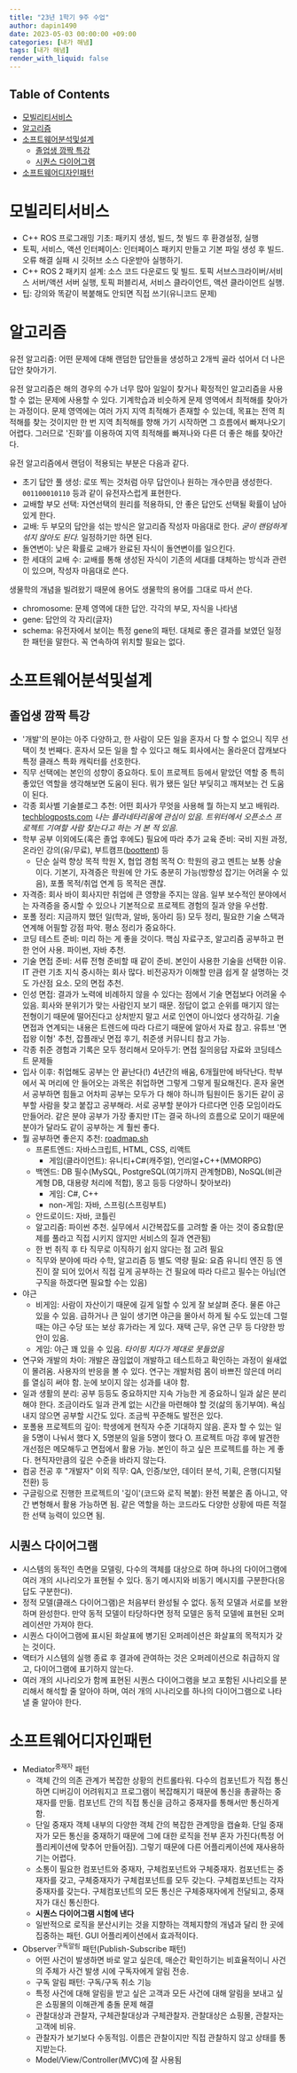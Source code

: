 ```yaml
---
title: "23년 1학기 9주 수업"
author: dapin1490
date: 2023-05-03 00:00:00 +09:00
categories: [내가 해냄]
tags: [내가 해냄]
render_with_liquid: false
---
```


<style>
  figure { text-align: center; }
</style>

## Table of Contents
- [모빌리티서비스](#모빌리티서비스)
- [알고리즘](#알고리즘)
- [소프트웨어분석및설계](#소프트웨어분석및설계)
  - [졸업생 깜짝 특강](#졸업생-깜짝-특강)
  - [시퀀스 다이어그램](#시퀀스-다이어그램)
- [소프트웨어디자인패턴](#소프트웨어디자인패턴)

# 모빌리티서비스
* C++ ROS 프로그래밍 기초: 패키지 생성, 빌드, 첫 빌드 후 환경설정, 실행
* 토픽, 서비스, 액션 인터페이스: 인터페이스 패키지 만들고 기본 파일 생성 후 빌드. 오류 해결 실패 시 깃허브 소스 다운받아 실행하기.
* C++ ROS 2 패키지 설계: 소스 코드 다운로드 및 빌드. 토픽 서브스크라이버/서비스 서버/액션 서버 실행, 토픽 퍼블리셔, 서비스 클라이언트, 액션 클라이언트 실행.
* 팁: 강의와 똑같이 복붙해도 안되면 직접 쓰기(유니코드 문제)

# 알고리즘
유전 알고리즘: 어떤 문제에 대해 랜덤한 답안들을 생성하고 2개씩 골라 섞어서 더 나은 답안 찾아가기.

유전 알고리즘은 해의 경우의 수가 너무 많아 일일이 찾거나 확정적인 알고리즘을 사용할 수 없는 문제에 사용할 수 있다. 기계학습과 비슷하게 문제 영역에서 최적해를 찾아가는 과정이다. 문제 영역에는 여러 가지 지역 최적해가 존재할 수 있는데, 목표는 전역 최적해를 찾는 것이지만 한 번 지역 최적해를 향해 가기 시작하면 그 흐름에서 빠져나오기 어렵다. 그러므로 '진화'를 이용하여 지역 최적해를 빠져나와 다른 더 좋은 해를 찾아간다.

유전 알고리즘에서 랜덤이 적용되는 부분은 다음과 같다.

* 초기 답안 풀 생성: 로또 찍는 것처럼 아무 답안이나 원하는 개수만큼 생성한다. `001100010110` 등과 같이 유전자스럽게 표현한다.
* 교배할 부모 선택: 자연선택의 원리를 적용하되, 안 좋은 답안도 선택될 확률이 남아있게 한다.
* 교배: 두 부모의 답안을 섞는 방식은 알고리즘 작성자 마음대로 한다. *굳이 랜덤하게 섞지 않아도 된다.* 일정하기만 하면 된다.
* 돌연변이: 낮은 확률로 교배가 완료된 자식이 돌연변이를 일으킨다.
* 한 세대의 교배 수: 교배를 통해 생성된 자식이 기존의 세대를 대체하는 방식과 관련이 있으며, 작성자 마음대로 쓴다.

생물학의 개념을 빌려왔기 때문에 용어도 생물학의 용어를 그대로 따서 쓴다.

* chromosome: 문제 영역에 대한 답안. 각각의 부모, 자식을 나타냄
* gene: 답안의 각 자리(글자)
* schema: 유전자에서 보이는 특정 gene의 패턴. 대체로 좋은 결과를 보였던 일정한 패턴을 말한다. 꼭 연속하여 위치할 필요는 없다.

# 소프트웨어분석및설계
## 졸업생 깜짝 특강
* '개발'의 분야는 아주 다양하고, 한 사람이 모든 일을 혼자서 다 할 수 없으니 직무 선택이 첫 번째다. 혼자서 모든 일을 할 수 있다고 해도 회사에서는 올라운더 잡캐보다 특정 클래스 특화 캐릭터를 선호한다.
* 직무 선택에는 본인의 성향이 중요하다. 토이 프로젝트 등에서 맡았던 역할 중 특히 좋았던 역할을 생각해보면 도움이 된다. 뭐가 됐든 일단 부딪히고 깨져보는 건 도움이 된다.
* 각종 회사별 기술블로그 추천: 어떤 회사가 무엇을 사용해 뭘 하는지 보고 배워라. [techblogposts.com](https://techblogposts.com/blogs) _<span class="grey">나는 플라네타리움에 관심이 있음. 트위터에서 오픈소스 프로젝트 기여할 사람 찾는다고 하는 거 본 적 있음.</span>_
* 학부 공부 이외에도(혹은 졸업 후에도) 필요에 따라 추가 교육 준비: 국비 지원 과정, 온라인 강의(유/무료), 부트캠프([boottent](https://boottent.sayun.studio/)) 등
    * 단순 실력 향상 목적 학원 X, 협업 경험 목적 O: 학원의 광고 멘트는 보통 상술이다. 기본기, 자격증은 학원에 안 가도 충분히 가능(방향성 잡기는 어려울 수 있음), 포폴 목적/취업 연계 등 목적은 괜찮.
* 자격증: 회사 바이 회사지만 취업에 큰 영향을 주지는 않음. 일부 보수적인 분야에서는 자격증을 중시할 수 있으나 기본적으로 프로젝트 경험의 질과 양을 우선함.
* 포폴 정리: 지금까지 했던 일(학과, 알바, 동아리 등) 모두 정리, 필요한 기술 스택과 연계해 어필할 강점 파악. 평소 정리가 중요하다.
* 코딩 테스트 준비: 미리 하는 게 좋을 것이다. 핵심 자료구조, 알고리즘 공부하고 편한 언어 사용. 파이썬, 자바 추천.
* 기술 면접 준비: 서류 전형 준비할 때 같이 준비. 본인이 사용한 기술을 선택한 이유. IT 관련 기초 지식 중시하는 회사 많다. 비전공자가 이해할 만큼 쉽게 잘 설명하는 것도 가산점 요소. 모의 면접 추천.
* 인성 면접: 결과가 노력에 비례하지 않을 수 있다는 점에서 기술 면접보다 어려울 수 있음. 회사와 분위기가 맞는 사람인지 보기 때문. 정답이 없고 순위를 매기지 않는 전형이기 때문에 떨어진다고 상처받지 말고 서로 인연이 아니었다 생각하길. 기술 면접과 연계되는 내용은 트렌드에 따라 다르기 때문에 알아서 자료 참고. 유튜브 '면접왕 이형' 추천, 잡플래닛 면접 후기, 취준생 커뮤니티 참고 가능.
* 각종 취준 경험과 기록은 모두 정리해서 모아두기: 면접 질의응답 자료와 코딩테스트 문제들
* 입사 이후: 취업해도 공부는 안 끝난다(!) 4년간의 배움, 6개월만에 바닥난다. 학부에서 꼭 머리에 안 들어오는 과목은 취업하면 그렇게 그렇게 필요해진다. 혼자 울면서 공부하면 힘들고 어차피 공부는 모두가 다 해야 하니까 팀원이든 동기든 같이 공부할 사람을 찾고 붙잡고 공부해라. 서로 공부할 분야가 다르다면 인증 모임이라도 만들어라. 같은 분야 공부가 가장 좋지만 IT는 결국 하나의 흐름으로 모이기 때문에 분야가 달라도 같이 공부하는 게 훨씬 좋다.
* 뭘 공부하면 좋은지 추천: [roadmap.sh](https://roadmap.sh/)
    * 프론트엔드: 자바스크립트, HTML, CSS, 리액트
        * 게임(클라이언트): 유니티+C#(캐주얼), 언리얼+C++(MMORPG)
    * 백엔드: DB 필수(MySQL, PostgreSQL(여기까지 관계형DB), NoSQL(비관계형 DB, 대용량 처리에 적합), 몽고 등등 다양하니 찾아보라)
        * 게임: C#, C++
        * non-게임: 자바, 스프링(스프링부트)
    * 안드로이드: 자바, 코틀린
    * 알고리즘: 파이썬 추천. 실무에서 시간복잡도를 고려할 줄 아는 것이 중요함(문제를 풀라고 직접 시키지 않지만 서비스의 질과 연관됨)
    * 한 번 취직 후 타 직무로 이직하기 쉽지 않다는 점 고려 필요
    * 직무와 분야에 따라 수학, 알고리즘 등 별도 역량 필요: 요즘 유니티 엔진 등 엔진이 잘 되어 있어서 직접 깊게 공부하는 건 필요에 따라 다르고 필수는 아님(연구직을 하겠다면 필요할 수는 있음)
* 야근
    * 비게임: 사람이 자산이기 때문에 길게 일할 수 있게 잘 보살펴 준다. 물론 야근 있을 수 있음. 급하거나 큰 일이 생기면 야근을 몰아서 하게 될 수도 있는데 그럴 때는 야근 수당 또는 보상 휴가라는 게 있다. 재택 근무, 유연 근무 등 다양한 방안이 있음.
    * 게임: 야근 꽤 있을 수 있음. _<span class="grey">타이핑 치다가 제대로 못들었음</span>_
* 연구와 개발의 차이: 개발은 끊임없이 개발하고 테스트하고 확인하는 과정이 쉴새없이 몰려옴. 사용자의 반응을 볼 수 있다. 연구는 개발처럼 몸이 바쁘진 않은데 머리를 열심히 써야 함. 눈에 보이지 않는 성과를 내야 함.
* 일과 생활의 분리: 공부 등등도 중요하지만 지속 가능한 게 중요하니 일과 삶은 분리해야 한다. 조금이라도 일과 관계 없는 시간을 마련해야 할 것(삶의 동기부여). 욕심내지 않으면 공부할 시간도 있다. 조금씩 꾸준해도 발전은 있다.
* 포폴용 프로젝트의 깊이: 학생에게 현직자 수준 기대하지 않음. 혼자 할 수 있는 일을 5명이 나눠서 했다 X, 5명분의 일을 5명이 했다 O. 프로젝트 마감 후에 발견한 개선점은 메모해두고 면접에서 활용 가능. 본인이 하고 싶은 프로젝트를 하는 게 좋다. 현직자만큼의 깊은 수준을 바라지 않는다.
* 컴공 전공 후 "개발자" 이외 직무: QA, 인증/보안, 데이터 분석, 기획, 은행(디지털 전환) 등
* 구글링으로 진행한 프로젝트의 '깊이'(코드와 로직 복붙): 완전 복붙은 좀 아니고, 약간 변형해서 활용 가능하면 됨. 같은 역할을 하는 코드라도 다양한 상황에 따른 적절한 선택 능력이 있으면 됨.

## 시퀀스 다이어그램
* 시스템의 동적인 측면을 모델링, 다수의 객체를 대상으로 하며 하나의 다이어그램에 여러 개의 시나리오가 표현될 수 있다. 동기 메시지와 비동기 메시지를 구분한다(응답도 구분한다).
* 정적 모델(클래스 다이어그램)은 처음부터 완성될 수 없다. 동적 모델과 서로를 보완하며 완성한다. 만약 동적 모델이 타당하다면 정적 모델은 동적 모델에 표현된 오퍼레이션만 가져야 한다.
* 시퀀스 다이어그램에 표시된 화살표에 병기된 오퍼레이션은 화살표의 목적지가 갖는 것이다.
* 액터가 시스템의 실행 종료 후 결과에 관여하는 것은 오퍼레이션으로 취급하지 않고, 다이어그램에 표기하지 않는다.
* 여러 개의 시나리오가 함께 표현된 시퀀스 다이어그램을 보고 포함된 시나리오를 분리해서 해석할 줄 알아야 하며, 여러 개의 시나리오를 하나의 다이어그램으로 나타낼 줄 알아야 한다.

# 소프트웨어디자인패턴
* Mediator<sup>중재자</sup> 패턴
    * 객체 간의 의존 관계가 복잡한 상황의 컨트롤타워. 다수의 컴포넌트가 직접 통신하면 디버깅이 어려워지고 프로그램이 복잡해지기 때문에 통신을 총괄하는 중재자를 만듦. 컴포넌트 간의 직접 통신을 금하고 중재자를 통해서만 통신하게 함.
    * 단일 중재자 객체 내부의 다양한 객체 간의 복잡한 관계망을 캡슐화. 단일 중재자가 모든 통신을 중재하기 때문에 그에 대한 로직을 전부 혼자 가진다(특정 어플리케이션에 맞추어 만들어짐). 그렇기 때문에 다른 어플리케이션에 재사용하기는 어렵다.
    * 소통이 필요한 컴포넌트와 중재자, 구체컴포넌트와 구체중재자. 컴포넌트는 중재자를 갖고, 구체중재자가 구체컴포넌트를 모두 갖는다. 구체컴포넌트는 각자 중재자를 갖는다. 구체컴포넌트의 모든 통신은 구체중재자에게 전달되고, 중재자가 대신 통신한다.
    * **시퀀스 다이어그램 시험에 낸다**
    * 일반적으로 로직을 분산시키는 것을 지향하는 객체지향의 개념과 달리 한 곳에 집중하는 패턴. GUI 어플리케이션에서 효과적이다.
* Observer<sup>구독알림</sup> 패턴(Publish-Subscribe 패턴)
    * 어떤 사건이 발생하면 바로 알고 싶은데, 매순간 확인하기는 비효율적이니 사건의 주체가 사건 발생 시에 구독자에게 알림 전송.
    * 구독 알림 패턴: 구독/구독 취소 기능
    * 특정 사건에 대해 알림을 받고 싶은 고객과 모든 사건에 대해 알림을 보내고 싶은 쇼핑몰의 이해관계 충돌 문제 해결
    * 관찰대상과 관찰자, 구체관찰대상과 구체관찰자. 관찰대상은 쇼핑몰, 관찰자는 고객에 비유.
    * 관찰자가 보기보다 수동적임. 이름은 관찰이지만 직접 관찰하지 않고 상태를 통지받는다.
    * Model/View/Controller(MVC)에 잘 사용됨